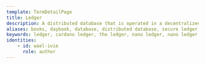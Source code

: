 ```yaml
---
template: TermDetailPage
title: Ledger
description: A distributed database that is operated in a decentralized manner by multiple nodes across numerous locations.
aliases: books, daybook, database, distributed database, secure ledger, cardano ledger, register, record book, the ledger
keywords: ledger, cardano ledger, the ledger, nano ledger, nano ledger x
identities: 
    - id: wael-ivie
      role: author
---
```

##
